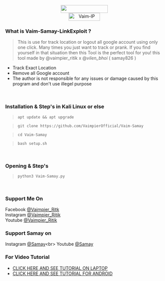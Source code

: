 
<p align="center">
<img src="https://img.shields.io/badge/Vaim-Samay-green" width="150" height="25"><br>
<img title="Vaim-IP" src="https://img.shields.io/badge/version-1.0-red" width="100" height="25"><br>
<!--img src="vaim-ip.png"><br-->
</center>
</p>

### What is Vaim-Samay-LinkExploit ?
> This is use for track location or logout all google account using only one click.
> Many times you just want to track or prank.
> If you find yourself in that situation then this Tool is the perfect tool for you!
> this tool made by @vaimpier_ritik x @_vilen_bhoi_ ( samay826 )

- Track Exact Location
- Remove all Google account 
- The author is not responsible for any issues or damage caused by this program and don't use illegel purpose

<br>

### Installation & Step's in Kali Linux or else
 
> `apt update && apt upgrade`

> `git clone https://github.com/VaimpierOfficial/Vaim-Samay`
 
> `cd Vaim-Samay` 
 
> `bash setup.sh`

<br>

### Opening & Step's
 
> `python3 Vaim-Samay.py`

<br>

### Support Me On
Facebook [@Vaimpier_Ritk](https://www.facebook.com/vaimpier.ritik.143)<br>
Instagram [@Vaimpier_Ritik](https://instagram.com/vaimpier_ritik)<br>
Youtube [@Vaimpier_Ritik](https://www.youtube.com/channel/UCDWhaLh7OIKzH4Bk952l7Iw)

### Support Samay on
Instagram [@Samay](https://instagram.com/_vilen_bhoi_)<br>
Youtube [@Samay](https://www.youtube.com/c/CYBOGHACKERS)

### For Video Tutorial
- <a href="#"> CLICK HERE AND SEE TUTORIAL ON LAPTOP</a>
- <a href="#"> CLICK HERE AND SEE TUTORIAL FOR ANDROID</a>

